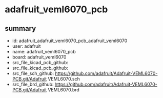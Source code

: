 # adafruit_veml6070_pcb
 
## summary 
* id: adafruit_adafruit_veml6070_pcb_adafruit_veml6070
* user: adafruit
* name: adafruit_veml6070_pcb
* board: adafruit_veml6070
* src_file_kicad_pcb_github: 
* src_file_kicad_pcb_github: 
* src_file_sch_github: https://github.com/adafruit/Adafruit-VEML6070-PCB.git/Adafruit VEML6070.sch
* src_file_brd_github: https://github.com/adafruit/Adafruit-VEML6070-PCB.git/Adafruit VEML6070.brd



